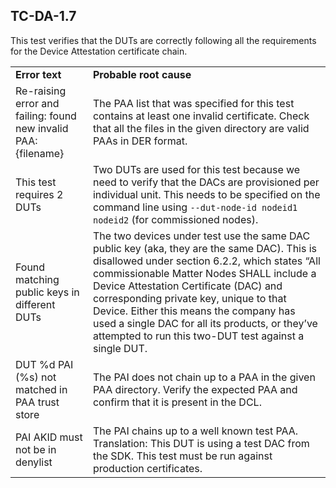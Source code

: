 ## TC-DA-1.7

This test verifies that the DUTs are correctly following all the requirements for the Device Attestation certificate chain.


<table>
  <tr>
   <td><strong>Error text</strong>
   </td>
   <td><strong>Probable root cause</strong>
   </td>
  </tr>
  <tr>
   <td>Re-raising error and failing: found new invalid PAA: {filename}
   </td>
   <td>The PAA list that was specified for this test contains at least one invalid certificate. Check that all the files in the given directory are valid PAAs in DER format.
   </td>
  </tr>
  <tr>
   <td>This test requires 2 DUTs
   </td>
   <td>Two DUTs are used for this test because we need to verify that the DACs are provisioned per individual unit. This needs to be specified on the command line using <code>--dut-node-id nodeid1 nodeid2</code> (for commissioned nodes).
   </td>
  </tr>
  <tr>
   <td>Found matching public keys in different DUTs
   </td>
   <td>The two devices under test use the same DAC public key (aka, they are the same DAC). This is disallowed under section 6.2.2, which states “All commissionable Matter Nodes SHALL include a Device Attestation Certificate (DAC) and corresponding private key, unique to that Device.
Either this means the company has used a single DAC for all its products, or they’ve attempted to run this two-DUT test against a single DUT.
   </td>
  </tr>
  <tr>
   <td>DUT %d PAI (%s) not matched in PAA trust store
   </td>
   <td>The PAI does not chain up to a PAA in the given PAA directory. Verify the expected PAA and confirm that it is present in the DCL.
   </td>
  </tr>
  <tr>
   <td>PAI AKID must not be in denylist
   </td>
   <td>The PAI chains up to a well known test PAA. Translation: This DUT is using a test DAC from the SDK. This test must be run against production certificates.
   </td>
  </tr>
</table>

